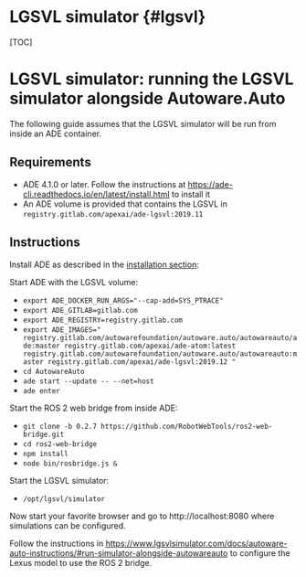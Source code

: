 LGSVL simulator {#lgsvl}
========

[TOC]

# LGSVL simulator: running the LGSVL simulator alongside Autoware.Auto

The following guide assumes that the LGSVL simulator will be run from inside an ADE container.

## Requirements

- ADE 4.1.0 or later. Follow the instructions at https://ade-cli.readthedocs.io/en/latest/install.html to install it
- An ADE volume is provided that contains the LGSVL in `registry.gitlab.com/apexai/ade-lgsvl:2019.11`

## Instructions

Install ADE as described in the [installation section](installation-and-development.html#installation-and-development-install-ade):

Start ADE with the LGSVL volume:

* `export ADE_DOCKER_RUN_ARGS="--cap-add=SYS_PTRACE"`
* `export ADE_GITLAB=gitlab.com`
* `export ADE_REGISTRY=registry.gitlab.com`
* `export ADE_IMAGES="
  registry.gitlab.com/autowarefoundation/autoware.auto/autowareauto/ade:master
  registry.gitlab.com/apexai/ade-atom:latest
  registry.gitlab.com/autowarefoundation/autoware.auto/autowareauto:master
  registry.gitlab.com/apexai/ade-lgsvl:2019.12
 "`
* `cd AutowareAuto`
* `ade start --update -- --net=host`
* `ade enter`

Start the ROS 2 web bridge from inside ADE:

* `git clone -b 0.2.7 https://github.com/RobotWebTools/ros2-web-bridge.git`
* `cd ros2-web-bridge`
* `npm install`
* `node bin/rosbridge.js &`

Start the LGSVL simulator:

* `/opt/lgsvl/simulator`

Now start your favorite browser and go to http://localhost:8080 where simulations can be configured.

Follow the instructions in https://www.lgsvlsimulator.com/docs/autoware-auto-instructions/#run-simulator-alongside-autowareauto to configure the Lexus model to use the ROS 2 bridge.